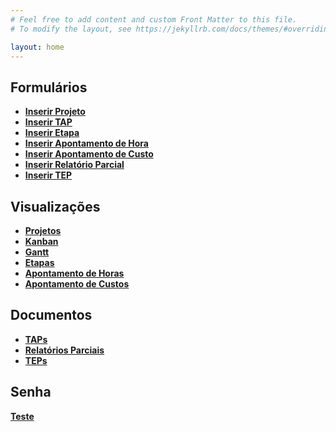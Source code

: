 ```yaml
---
# Feel free to add content and custom Front Matter to this file.
# To modify the layout, see https://jekyllrb.com/docs/themes/#overriding-theme-defaults

layout: home
---
```


<h2>Formulários</h2>

<ul>
<li><a href="formproj"><b>Inserir Projeto</b></a><br></li>
<li><a href="formtap"><b>Inserir TAP</b></a><br></li>
<li><a href="formetapa"><b>Inserir Etapa</b></a><br></li>
<li><a href="formhora"><b>Inserir Apontamento de Hora</b></a><br></li>
<li><a href="formcusto"><b>Inserir Apontamento de Custo</b></a><br></li>
<li><a href="formrelat"><b>Inserir Relatório Parcial</b></a><br></li>
<li><a href="formtep"><b>Inserir TEP</b></a><br></li>
</ul>

<h2>Visualizações</h2>

<ul>
<li><a href="projetos"><b>Projetos</b></a><br></li>
<li><a href="kanban"><b>Kanban</b></a><br></li>
<li><a href="gantt"><b>Gantt</b></a><br></li>
<li><a href="etapas"><b>Etapas</b></a><br></li>
<li><a href="horas"><b>Apontamento de Horas</b></a><br></li>
<li><a href="custos"><b>Apontamento de Custos</b></a><br></li>
</ul>

<h2>Documentos</h2>

<ul>
<li><a href="taps"><b>TAPs</b></a><br></li>
<li><a href="relats"><b>Relatórios Parciais</b></a><br></li>
<li><a href="teps"><b>TEPs</b></a><br></li>
</ul>

<h2>Senha</h2>

<a href="/dst/test.html"><b>Teste</b></a>

